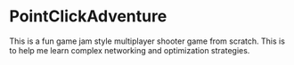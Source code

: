 # PointClickAdventure
This is a fun game jam style multiplayer shooter game from scratch.
This is to help me learn complex networking and optimization strategies.
